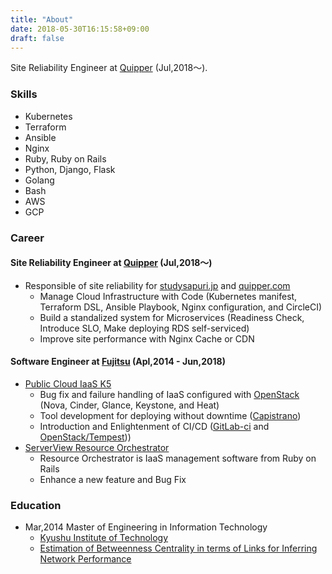 ```yaml
---
title: "About"
date: 2018-05-30T16:15:58+09:00
draft: false
---
```



Site Reliability Engineer at [Quipper](http://www.quipper.com) (Jul,2018〜).

### Skills
- Kubernetes
- Terraform
- Ansible
- Nginx
- Ruby, Ruby on Rails
- Python, Django, Flask
- Golang
- Bash
- AWS
- GCP

### Career
#### Site Reliability Engineer at [Quipper](http://www.quipper.com) (Jul,2018〜)
* Responsible of site reliability for [studysapuri.jp](https://studysapuri.jp) and [quipper.com](https://www.quipper.com)
  * Manage Cloud Infrastructure with Code (Kubernetes manifest, Terraform DSL, Ansible Playbook, Nginx configuration, and CircleCI)
  * Build a standalized system for Microservices (Readiness Check, Introduce SLO, Make deploying RDS self-serviced)
  * Improve site performance with Nginx Cache or CDN

#### Software Engineer at [Fujitsu](http://www.fujitsu.com/jp/) (Apl,2014 - Jun,2018)
* [Public Cloud IaaS K5](https://jp.fujitsu.com/solutions/cloud/k5/)
  * Bug fix and failure handling of IaaS configured with [OpenStack](https://www.openstack.org/) (Nova, Cinder, Glance, Keystone, and Heat)
  * Tool development for deploying without downtime ([Capistrano](https://capistranorb.com/))
  * Introduction and Enlightenment of CI/CD ([GitLab-ci](https://docs.gitlab.com/ee/ci/) and [OpenStack/Tempest](https://github.com/openstack/tempest)))
* [ServerView Resource Orchestrator](https://www.fujitsu.com/jp/products/software/infrastructure-software/infrastructure-software/ror/)
  * Resource Orchestrator is IaaS management software from Ruby on Rails
  * Enhance a new feature and Bug Fix

### Education
* Mar,2014 Master of Engineering in Information Technology
  * [Kyushu Institute of Technology](http://www.kyutech.ac.jp/)
  * [Estimation of Betweenness Centrality in terms of Links for Inferring Network Performance](https://ci.nii.ac.jp/naid/110009861196/)
